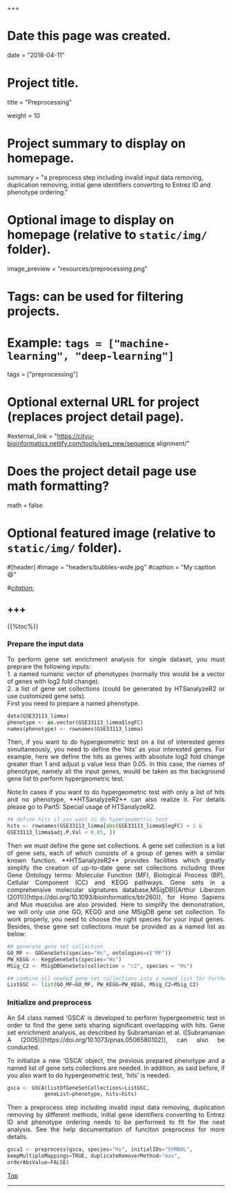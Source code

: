 +++
# Date this page was created.
date = "2018-04-11"

# Project title.
title = "Preprocessing"

weight = 10
# Project summary to display on homepage.
summary = "a preprocess step including invalid input data removing, duplication removing, initial gene identifiers converting to Entrez ID and phenotype ordering."

# Optional image to display on homepage (relative to `static/img/` folder).
image_preview = "resources/preprocessing.png"

# Tags: can be used for filtering projects.
# Example: `tags = ["machine-learning", "deep-learning"]`
tags = ["preprocessing"]

# Optional external URL for project (replaces project detail page).
#external_link = "https://cityu-bioinformatics.netlify.com/tools/seq_new/sequence alignment/"


# Does the project detail page use math formatting?
math = false

# Optional featured image (relative to `static/img/` folder).
#[header]
#image = "headers/bubbles-wide.jpg"
#caption = "My caption :smile:"

#*[citation:](http://www.sequence-alignment.com/)*

+++
---

<span id="top"></span>

{{%toc%}}

### Prepare the input data

<p align="justify">To perform gene set enrichment analysis for single dataset, you must preprare the following inputs:<br>
1. a named numeric vector of phenotypes (normally this would be a vector of genes with
log2 fold change).<br>
2. a list of gene set collections (could be generated by HTSanalyzeR2 or use customized
gene sets).<br>
First you need to prepare a named phenotype.

```python
data(GSE33113_limma)
phenotype <- as.vector(GSE33113_limma$logFC)
names(phenotype) <- rownames(GSE33113_limma)
```
<p align="justify">Then, if you want to do hypergeometric test on a list of interested genes simultaneously, you need to define the ‘hits’ as your interested genes. For example, here we define the hits as genes with absolute log2 fold change greater than 1 and adjust p value less than 0.05. In this case, the names of phenotype, namely all the input genes, would be taken as the background gene list to perform hypergeometric test.

<p align="justify">Note:In cases if you want to do hypergeometric test with only a list of hits and no phenotype, **HTSanalyzeR2** can also realize it. For details please go to Part5: Special usage of HTSanalyzeR2.

```python
## define hits if you want to do hypergeometric test
hits <- rownames(GSE33113_limma[abs(GSE33113_limma$logFC) > 1 &
GSE33113_limma$adj.P.Val < 0.05, ])
```

<p align="justify">Then we must define the gene set collections. A gene set collection is a list of gene sets, each of which consists of a group of genes with a similar known function. **HTSanalyzeR2** provides facilities which greatly simplify the creation of up-to-date gene set collections including three Gene Ontology terms: Molecular Function (MF), Biological Process (BP), Cellular Component (CC) and KEGG pathways. Gene sets in a comprehensive molecular signatures database,MSigDB([Arthur Liberzon (2011)](https://doi.org/10.1093/bioinformatics/btr260)), for Homo Sapiens and Mus musculus are also provided. Here to simplify the demonstration, we will only use one GO, KEGG and one MSigDB gene set collection. To work properly, you need to choose the right species for your input genes. Besides, these gene set collections must be provided as a named list as below:

```python
## generate gene set collection
GO_MF <- GOGeneSets(species="Hs", ontologies=c("MF"))
PW_KEGG <- KeggGeneSets(species="Hs")
MSig_C2 <- MSigDBGeneSets(collection = "c2", species = "Hs")

## combine all needed gene set collections into a named list for further analysis
ListGSC <- list(GO_MF=GO_MF, PW_KEGG=PW_KEGG, MSig_C2=MSig_C2)
```

### Initialize and preprocess

<p align="justify">An S4 class named ‘GSCA’ is developed to perform hypergeometric test in order to find the gene sets sharing significant overlapping with hits. Gene set enrichment analysis, as described by Subramanian et al. ([Subramanian A (2005)](https://doi.org/10.1073/pnas.0506580102)), can also be conducted.

<p align="justify">To initialize a new ‘GSCA’ object, the previous prepared phenotype and a named list of gene sets collections are needed. In addition, as said before, if you also want to do hypergeometric test, ‘hits’ is needed.

```python
gsca <- GSCA(listOfGeneSetCollections=ListGSC,
            geneList=phenotype, hits=hits)
```

<p align="justify">Then a preprocess step including invalid input data removing, duplication removing by different methods, initial gene identifiers converting to Entrez ID and phenotype ordering needs to be performed to fit for the next analysis. See the help documentation of funciton preprocess for more details.

```python
gsca1 <- preprocess(gsca, species="Hs", initialIDs="SYMBOL",
keepMultipleMappings=TRUE, duplicateRemoverMethod="max",
orderAbsValue=FALSE)
```

[<i class="fa fa-hand-o-up fa-1x "></i>Top](#top)

---